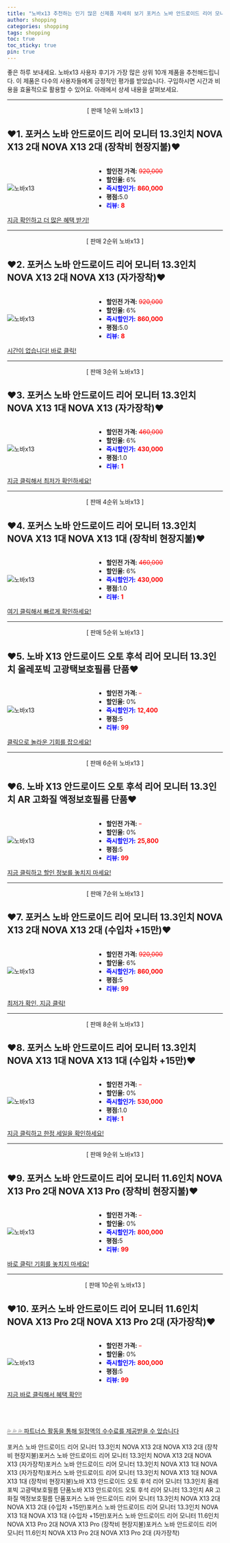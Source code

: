 ```yaml
---
title: "노바x13 추천하는 인기 많은 신제품 자세히 보기 포커스 노바 안드로이드 리어 모니터"
author: shopping
categories: shopping
tags: shopping
toc: true
toc_sticky: true
pin: true
---
```

좋은 하루 보내세요.  노바x13 사용자 후기가 가장 많은 상위 10개 제품을 추천해드립니다. 이 제품은 다수의 사용자들에게 긍정적인 평가를 받았습니다. 구입하시면 시간과 비용을 효율적으로 활용할 수 있어요. 아래에서 상세 내용을 살펴보세요.

---
<p class="toplist" style="margin: 0 auto; display: block; width: fit-content;">[ 판매 1순위 노바x13 ]</p>

<h2><strong>❤️1. 포커스 노바 안드로이드 리어 모니터 13.3인치 NOVA X13 2대 NOVA X13 2대 (장착비 현장지불)❤️</strong></h2>

<div style="display: flex; align-items: center;">
    <div style="flex: 0.4;">
        <img src="https://thumbnail6.coupangcdn.com/thumbnails/remote/230x230ex/image/vendor_inventory/bd66/92d5c1c8002959beb4c415b9433b43e9b5397eaebf338f28dd72804e5944.jpg" alt="노바x13" style="max-width: 100%;">
    </div>
    <div style="flex: 0.6; margin-left: 10px;">
        <ul>
            <li><strong>할인전 가격:</strong> <del style="color: red;">920,000</del></li>
            <li><strong>할인율:</strong> 6%</li>
            <li><span style='color:blue'><strong>즉시할인가:</strong></span> <span style='color:red'><strong>860,000</strong></span></li>
            <li><strong>평점:</strong>5.0</li>
            <li><span style='color:blue'><strong>리뷰:</strong></span> <span style='color:red'><strong>8</strong></span></li>
        </ul>
    </div>
</div>
<div class="center">
    <a href="https://William4Davisa.github.io?lptag=AF9450613&subid=githubio&pageKey=6572901993&traceid=V0-153&itemId=14760821198&vendorItemId=82001077982" class="myButton">
        지금 확인하고 더 많은 혜택 받기!
    </a>
</div>


---
<p class="toplist" style="margin: 0 auto; display: block; width: fit-content;">[ 판매 2순위 노바x13 ]</p>

<h2><strong>❤️2. 포커스 노바 안드로이드 리어 모니터 13.3인치 NOVA X13 2대 NOVA X13 (자가장착)❤️</strong></h2>

<div style="display: flex; align-items: center;">
    <div style="flex: 0.4;">
        <img src="https://thumbnail6.coupangcdn.com/thumbnails/remote/230x230ex/image/vendor_inventory/bd66/92d5c1c8002959beb4c415b9433b43e9b5397eaebf338f28dd72804e5944.jpg" alt="노바x13" style="max-width: 100%;">
    </div>
    <div style="flex: 0.6; margin-left: 10px;">
        <ul>
            <li><strong>할인전 가격:</strong> <del style="color: red;">920,000</del></li>
            <li><strong>할인율:</strong> 6%</li>
            <li><span style='color:blue'><strong>즉시할인가:</strong></span> <span style='color:red'><strong>860,000</strong></span></li>
            <li><strong>평점:</strong>5.0</li>
            <li><span style='color:blue'><strong>리뷰:</strong></span> <span style='color:red'><strong>8</strong></span></li>
        </ul>
    </div>
</div>
<div class="center">
    <a href="https://William4Davisa.github.io?lptag=AF9450613&subid=githubio&pageKey=6572901993&traceid=V0-153&itemId=14760821200&vendorItemId=72069275257" class="myButton">
        시간이 없습니다! 바로 클릭!
    </a>
</div>


---
<p class="toplist" style="margin: 0 auto; display: block; width: fit-content;">[ 판매 3순위 노바x13 ]</p>

<h2><strong>❤️3. 포커스 노바 안드로이드 리어 모니터 13.3인치 NOVA X13 1대 NOVA X13 (자가장착)❤️</strong></h2>

<div style="display: flex; align-items: center;">
    <div style="flex: 0.4;">
        <img src="https://thumbnail6.coupangcdn.com/thumbnails/remote/230x230ex/image/vendor_inventory/bd66/92d5c1c8002959beb4c415b9433b43e9b5397eaebf338f28dd72804e5944.jpg" alt="노바x13" style="max-width: 100%;">
    </div>
    <div style="flex: 0.6; margin-left: 10px;">
        <ul>
            <li><strong>할인전 가격:</strong> <del style="color: red;">460,000</del></li>
            <li><strong>할인율:</strong> 6%</li>
            <li><span style='color:blue'><strong>즉시할인가:</strong></span> <span style='color:red'><strong>430,000</strong></span></li>
            <li><strong>평점:</strong>1.0</li>
            <li><span style='color:blue'><strong>리뷰:</strong></span> <span style='color:red'><strong>1</strong></span></li>
        </ul>
    </div>
</div>
<div class="center">
    <a href="https://William4Davisa.github.io?lptag=AF9450613&subid=githubio&pageKey=7764710075&traceid=V0-153&itemId=20947130951&vendorItemId=88013199927" class="myButton">
        지금 클릭해서 최저가 확인하세요!
    </a>
</div>


---
<p class="toplist" style="margin: 0 auto; display: block; width: fit-content;">[ 판매 4순위 노바x13 ]</p>

<h2><strong>❤️4. 포커스 노바 안드로이드 리어 모니터 13.3인치 NOVA X13 1대 NOVA X13 1대 (장착비 현장지불)❤️</strong></h2>

<div style="display: flex; align-items: center;">
    <div style="flex: 0.4;">
        <img src="https://thumbnail6.coupangcdn.com/thumbnails/remote/230x230ex/image/vendor_inventory/bd66/92d5c1c8002959beb4c415b9433b43e9b5397eaebf338f28dd72804e5944.jpg" alt="노바x13" style="max-width: 100%;">
    </div>
    <div style="flex: 0.6; margin-left: 10px;">
        <ul>
            <li><strong>할인전 가격:</strong> <del style="color: red;">460,000</del></li>
            <li><strong>할인율:</strong> 6%</li>
            <li><span style='color:blue'><strong>즉시할인가:</strong></span> <span style='color:red'><strong>430,000</strong></span></li>
            <li><strong>평점:</strong>1.0</li>
            <li><span style='color:blue'><strong>리뷰:</strong></span> <span style='color:red'><strong>1</strong></span></li>
        </ul>
    </div>
</div>
<div class="center">
    <a href="https://William4Davisa.github.io?lptag=AF9450613&subid=githubio&pageKey=7764710075&traceid=V0-153&itemId=20947130947&vendorItemId=88013199903" class="myButton">
        여기 클릭해서 빠르게 확인하세요!
    </a>
</div>


---
<p class="toplist" style="margin: 0 auto; display: block; width: fit-content;">[ 판매 5순위 노바x13 ]</p>

<h2><strong>❤️5. 노바 X13 안드로이드 오토 후석 리어 모니터 13.3인치 올레포빅 고광택보호필름 단품❤️</strong></h2>

<div style="display: flex; align-items: center;">
    <div style="flex: 0.4;">
        <img src="https://thumbnail10.coupangcdn.com/thumbnails/remote/230x230ex/image/vendor_inventory/41d0/cbf4209068a3005999ac439e6e047b5319ddd8a4027be1854dd6c6c278a9.jpg" alt="노바x13" style="max-width: 100%;">
    </div>
    <div style="flex: 0.6; margin-left: 10px;">
        <ul>
            <li><strong>할인전 가격:</strong> <del style="color: red;">-</del></li>
            <li><strong>할인율:</strong> 0%</li>
            <li><span style='color:blue'><strong>즉시할인가:</strong></span> <span style='color:red'><strong>12,400</strong></span></li>
            <li><strong>평점:</strong>5</li>
            <li><span style='color:blue'><strong>리뷰:</strong></span> <span style='color:red'><strong>99</strong></span></li>
        </ul>
    </div>
</div>
<div class="center">
    <a href="https://William4Davisa.github.io?lptag=AF9450613&subid=githubio&pageKey=8074971386&traceid=V0-153&itemId=22745007028&vendorItemId=89780237553" class="myButton">
        클릭으로 놀라운 기회를 잡으세요!
    </a>
</div>


---
<p class="toplist" style="margin: 0 auto; display: block; width: fit-content;">[ 판매 6순위 노바x13 ]</p>

<h2><strong>❤️6. 노바 X13 안드로이드 오토 후석 리어 모니터 13.3인치 AR 고화질 액정보호필름 단품❤️</strong></h2>

<div style="display: flex; align-items: center;">
    <div style="flex: 0.4;">
        <img src="https://thumbnail10.coupangcdn.com/thumbnails/remote/230x230ex/image/vendor_inventory/41d0/cbf4209068a3005999ac439e6e047b5319ddd8a4027be1854dd6c6c278a9.jpg" alt="노바x13" style="max-width: 100%;">
    </div>
    <div style="flex: 0.6; margin-left: 10px;">
        <ul>
            <li><strong>할인전 가격:</strong> <del style="color: red;">-</del></li>
            <li><strong>할인율:</strong> 0%</li>
            <li><span style='color:blue'><strong>즉시할인가:</strong></span> <span style='color:red'><strong>25,800</strong></span></li>
            <li><strong>평점:</strong>5</li>
            <li><span style='color:blue'><strong>리뷰:</strong></span> <span style='color:red'><strong>99</strong></span></li>
        </ul>
    </div>
</div>
<div class="center">
    <a href="https://William4Davisa.github.io?lptag=AF9450613&subid=githubio&pageKey=8074971833&traceid=V0-153&itemId=22745008874&vendorItemId=89780239202" class="myButton">
        지금 클릭하고 할인 정보를 놓치지 마세요!
    </a>
</div>


---
<p class="toplist" style="margin: 0 auto; display: block; width: fit-content;">[ 판매 7순위 노바x13 ]</p>

<h2><strong>❤️7. 포커스 노바 안드로이드 리어 모니터 13.3인치 NOVA X13 2대 NOVA X13 2대 (수입차 +15만)❤️</strong></h2>

<div style="display: flex; align-items: center;">
    <div style="flex: 0.4;">
        <img src="https://thumbnail6.coupangcdn.com/thumbnails/remote/230x230ex/image/vendor_inventory/bd66/92d5c1c8002959beb4c415b9433b43e9b5397eaebf338f28dd72804e5944.jpg" alt="노바x13" style="max-width: 100%;">
    </div>
    <div style="flex: 0.6; margin-left: 10px;">
        <ul>
            <li><strong>할인전 가격:</strong> <del style="color: red;">920,000</del></li>
            <li><strong>할인율:</strong> 6%</li>
            <li><span style='color:blue'><strong>즉시할인가:</strong></span> <span style='color:red'><strong>860,000</strong></span></li>
            <li><strong>평점:</strong>5</li>
            <li><span style='color:blue'><strong>리뷰:</strong></span> <span style='color:red'><strong>99</strong></span></li>
        </ul>
    </div>
</div>
<div class="center">
    <a href="https://William4Davisa.github.io?lptag=AF9450613&subid=githubio&pageKey=7173588390&traceid=V0-153&itemId=18078045316&vendorItemId=82001077969" class="myButton">
        최저가 확인, 지금 클릭!
    </a>
</div>


---
<p class="toplist" style="margin: 0 auto; display: block; width: fit-content;">[ 판매 8순위 노바x13 ]</p>

<h2><strong>❤️8. 포커스 노바 안드로이드 리어 모니터 13.3인치 NOVA X13 1대 NOVA X13 1대 (수입차 +15만)❤️</strong></h2>

<div style="display: flex; align-items: center;">
    <div style="flex: 0.4;">
        <img src="https://thumbnail6.coupangcdn.com/thumbnails/remote/230x230ex/image/vendor_inventory/bd66/92d5c1c8002959beb4c415b9433b43e9b5397eaebf338f28dd72804e5944.jpg" alt="노바x13" style="max-width: 100%;">
    </div>
    <div style="flex: 0.6; margin-left: 10px;">
        <ul>
            <li><strong>할인전 가격:</strong> <del style="color: red;">-</del></li>
            <li><strong>할인율:</strong> 0%</li>
            <li><span style='color:blue'><strong>즉시할인가:</strong></span> <span style='color:red'><strong>530,000</strong></span></li>
            <li><strong>평점:</strong>1.0</li>
            <li><span style='color:blue'><strong>리뷰:</strong></span> <span style='color:red'><strong>1</strong></span></li>
        </ul>
    </div>
</div>
<div class="center">
    <a href="https://William4Davisa.github.io?lptag=AF9450613&subid=githubio&pageKey=7764710075&traceid=V0-153&itemId=20947130949&vendorItemId=88013199917" class="myButton">
        지금 클릭하고 한정 세일을 확인하세요!
    </a>
</div>


---
<p class="toplist" style="margin: 0 auto; display: block; width: fit-content;">[ 판매 9순위 노바x13 ]</p>

<h2><strong>❤️9. 포커스 노바 안드로이드 리어 모니터 11.6인치 NOVA X13 Pro 2대 NOVA X13 Pro (장착비 현장지불)❤️</strong></h2>

<div style="display: flex; align-items: center;">
    <div style="flex: 0.4;">
        <img src="https://thumbnail7.coupangcdn.com/thumbnails/remote/230x230ex/image/vendor_inventory/5667/1527d186ebae7109d38991892124bc9c044c1addded29b8d0688b37164dc.jpg" alt="노바x13" style="max-width: 100%;">
    </div>
    <div style="flex: 0.6; margin-left: 10px;">
        <ul>
            <li><strong>할인전 가격:</strong> <del style="color: red;">-</del></li>
            <li><strong>할인율:</strong> 0%</li>
            <li><span style='color:blue'><strong>즉시할인가:</strong></span> <span style='color:red'><strong>800,000</strong></span></li>
            <li><strong>평점:</strong>5</li>
            <li><span style='color:blue'><strong>리뷰:</strong></span> <span style='color:red'><strong>99</strong></span></li>
        </ul>
    </div>
</div>
<div class="center">
    <a href="https://William4Davisa.github.io?lptag=AF9450613&subid=githubio&pageKey=7676143465&traceid=V0-153&itemId=20490907812&vendorItemId=87569519431" class="myButton">
        바로 클릭! 기회를 놓치지 마세요!
    </a>
</div>


---
<p class="toplist" style="margin: 0 auto; display: block; width: fit-content;">[ 판매 10순위 노바x13 ]</p>

<h2><strong>❤️10. 포커스 노바 안드로이드 리어 모니터 11.6인치 NOVA X13 Pro 2대 NOVA X13 Pro 2대 (자가장착)❤️</strong></h2>

<div style="display: flex; align-items: center;">
    <div style="flex: 0.4;">
        <img src="https://thumbnail7.coupangcdn.com/thumbnails/remote/230x230ex/image/vendor_inventory/5667/1527d186ebae7109d38991892124bc9c044c1addded29b8d0688b37164dc.jpg" alt="노바x13" style="max-width: 100%;">
    </div>
    <div style="flex: 0.6; margin-left: 10px;">
        <ul>
            <li><strong>할인전 가격:</strong> <del style="color: red;">-</del></li>
            <li><strong>할인율:</strong> 0%</li>
            <li><span style='color:blue'><strong>즉시할인가:</strong></span> <span style='color:red'><strong>800,000</strong></span></li>
            <li><strong>평점:</strong>5</li>
            <li><span style='color:blue'><strong>리뷰:</strong></span> <span style='color:red'><strong>99</strong></span></li>
        </ul>
    </div>
</div>
<div class="center">
    <a href="https://William4Davisa.github.io?lptag=AF9450613&subid=githubio&pageKey=7676143465&traceid=V0-153&itemId=20490907810&vendorItemId=87569519422" class="myButton">
        지금 바로 클릭해서 혜택 확인!
    </a>
</div>

<br><br><br>[💦 💦 💦 파트너스 활동을 통해 일정액의 수수료를 제공받을 수 있습니다](https://link.coupang.com/a/bcpT2c)<br><br>포커스 노바 안드로이드 리어 모니터 13.3인치 NOVA X13 2대 NOVA X13 2대 (장착비 현장지불)포커스 노바 안드로이드 리어 모니터 13.3인치 NOVA X13 2대 NOVA X13 (자가장착)포커스 노바 안드로이드 리어 모니터 13.3인치 NOVA X13 1대 NOVA X13 (자가장착)포커스 노바 안드로이드 리어 모니터 13.3인치 NOVA X13 1대 NOVA X13 1대 (장착비 현장지불)노바 X13 안드로이드 오토 후석 리어 모니터 13.3인치 올레포빅 고광택보호필름 단품노바 X13 안드로이드 오토 후석 리어 모니터 13.3인치 AR 고화질 액정보호필름 단품포커스 노바 안드로이드 리어 모니터 13.3인치 NOVA X13 2대 NOVA X13 2대 (수입차 +15만)포커스 노바 안드로이드 리어 모니터 13.3인치 NOVA X13 1대 NOVA X13 1대 (수입차 +15만)포커스 노바 안드로이드 리어 모니터 11.6인치 NOVA X13 Pro 2대 NOVA X13 Pro (장착비 현장지불)포커스 노바 안드로이드 리어 모니터 11.6인치 NOVA X13 Pro 2대 NOVA X13 Pro 2대 (자가장착)